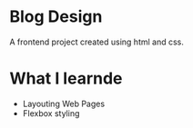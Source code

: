 # Blog Design

A frontend project created using html and css.

# What I learnde
* Layouting Web Pages
* Flexbox styling
